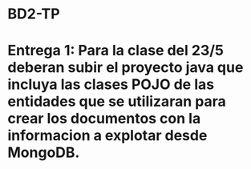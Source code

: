 # BD2-TP

# Entrega 1: Para la clase del 23/5 deberan subir el proyecto java que incluya las clases POJO de las entidades que se utilizaran para crear los documentos con la informacion a explotar desde MongoDB.